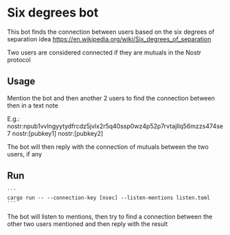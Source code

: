 
# Six degrees bot
<p>

This bot finds the connection between users based on the six degrees of separation idea https://en.wikipedia.org/wiki/Six_degrees_of_separation

Two users are considered connected if they are mutuals in the Nostr protocol
</p>

## Usage
<p>
Mention the bot and then another 2 users to find the connection between then in a text note

E.g.: nostr:npub1vvlngyytydfrcdz5jvlx2r5q40ssp0wz4p52p7rvtajllq56mzzs474se7 nostr:[pubkey1] nostr:[pubkey2]

The bot will then reply with the connection of mutuals between the two users, if any
</p>


## Run

    ```
    cargo run -- --connection-key [nsec] --listen-mentions listen.toml
    ```
<p> 
The bot will listen to mentions, then try to find a connection between the other two users mentioned and then reply with the result

</p>

